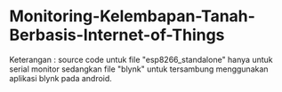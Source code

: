 # Monitoring-Kelembapan-Tanah-Berbasis-Internet-of-Things

Keterangan :
source code untuk file "esp8266_standalone" hanya untuk serial monitor sedangkan file "blynk" untuk tersambung menggunakan aplikasi blynk pada android.
